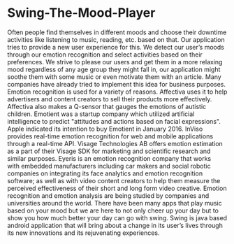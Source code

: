 # Swing-The-Mood-Player
Often people find themselves in different moods and choose their downtime activities like listening to music, reading, etc. based on that. Our application tries to provide a new user experience for this. We detect our user’s moods through our emotion recognition and select activities based on their preferences. We strive to please our users and get them in a more relaxing mood regardless of any age group they might fall in, our application might soothe them with some music or even motivate them with an article. Many companies have already tried to implement this idea for business purposes. Emotion recognition is used for a variety of reasons. Affectiva uses it to help advertisers and content creators to sell their products more effectively. Affectiva also makes a Q-sensor that gauges the emotions of autistic children. Emotient was a startup company which utilized artificial intelligence to predict "attitudes and actions based on facial expressions". Apple indicated its intention to buy Emotient in January 2016. InViso provides real-time emotion recognition for web and mobile applications through a real-time API.  Visage Technologies AB offers emotion estimation as a part of their Visage SDK for marketing and scientific research and similar purposes. Eyeris is an emotion recognition company that works with embedded manufacturers including car makers and social robotic companies on integrating its face analytics and emotion recognition software; as well as with video content creators to help them measure the perceived effectiveness of their short and long form video creative. Emotion recognition and emotion analysis are being studied by companies and universities around the world. There have been many apps that play music based on your mood but we are here to not only cheer up your day but to show you how much better your day can go with swing. Swing is java based android application that will bring about a change in its user’s lives through its new innovations and its rejuvenating experiences.
